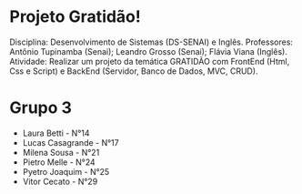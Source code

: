 # Projeto Gratidão!
Disciplina: Desenvolvimento de Sistemas (DS-SENAI) e Inglês.
Professores: Antônio Tupinamba (Senai); Leandro Grosso (Senai); Flávia Viana (Inglês).
Atividade: Realizar um projeto da temática GRATIDÃO com FrontEnd (Html, Css e Script) e BackEnd (Servidor, Banco de Dados, MVC, CRUD).

# Grupo 3
* Laura Betti - N°14
* Lucas Casagrande - N°17
* Milena Sousa - N°21
* Pietro Melle - N°24
* Pyetro Joaquim - N°25
* Vitor Cecato - N°29